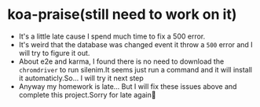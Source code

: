 # koa-praise(still need to work on it)

- It's a little late cause I spend much time to fix a 500 error.
- It's weird that the database was changed event it throw a `500` error and I will try to figure it out.
- About e2e and karma, I found there is no need to download the `chromdriver` to run silenim.It seems just run a command and it will install it automaticly.So... I will try it next step
- Anyway my homework is late... But I will fix these issues above and complete this project.Sorry for late again:face_with_head_bandage:
